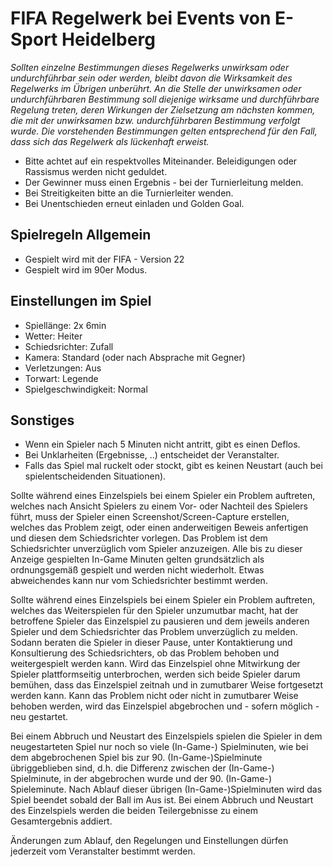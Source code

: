 # FIFA Regelwerk bei Events von E-Sport Heidelberg
*Sollten einzelne Bestimmungen dieses Regelwerks unwirksam oder undurchführbar sein oder werden, bleibt davon die Wirksamkeit des Regelwerks im Übrigen unberührt. An die Stelle der unwirksamen oder undurchführbaren Bestimmung soll diejenige wirksame und durchführbare Regelung treten, deren Wirkungen der Zielsetzung am nächsten kommen, die mit der unwirksamen bzw. undurchführbaren Bestimmung verfolgt wurde. Die vorstehenden Bestimmungen gelten entsprechend für den Fall, dass sich das Regelwerk als lückenhaft erweist.*
* Bitte achtet auf ein respektvolles Miteinander. Beleidigungen oder Rassismus werden nicht geduldet.
* Der Gewinner muss einen Ergebnis - bei der Turnierleitung melden.
* Bei Streitigkeiten bitte an die Turnierleiter wenden.
* Bei Unentschieden erneut einladen und Golden Goal.

## Spielregeln Allgemein
* Gespielt wird mit der FIFA - Version 22
* Gespielt wird im 90er Modus.

## Einstellungen im Spiel
* Spiellänge: 2x 6min
* Wetter: Heiter
* Schiedsrichter: Zufall
* Kamera: Standard (oder nach Absprache mit Gegner)
* Verletzungen: Aus
* Torwart: Legende
* Spielgeschwindigkeit: Normal

## Sonstiges
* Wenn ein Spieler nach 5 Minuten nicht antritt, gibt es einen Deflos.
* Bei Unklarheiten (Ergebnisse, ..) entscheidet der Veranstalter.
* Falls das Spiel mal ruckelt oder stockt, gibt es keinen Neustart (auch bei spielentscheidenden Situationen).

Sollte während eines Einzelspiels bei einem Spieler ein Problem auftreten, welches nach Ansicht Spielers zu einem Vor- oder Nachteil des Spielers führt, muss der Spieler einen Screenshot/Screen-Capture erstellen, welches das Problem zeigt, oder einen anderweitigen Beweis anfertigen und diesen dem Schiedsrichter vorlegen. Das Problem ist dem Schiedsrichter unverzüglich vom Spieler anzuzeigen. Alle bis zu dieser Anzeige gespielten In-Game Minuten gelten grundsätzlich als ordnungsgemäß gespielt und werden nicht wiederholt. Etwas abweichendes kann nur vom Schiedsrichter bestimmt werden.

Sollte während eines Einzelspiels bei einem Spieler ein Problem auftreten, welches das Weiterspielen für den Spieler unzumutbar macht, hat der betroffene Spieler das Einzelspiel zu pausieren und dem jeweils anderen Spieler und dem Schiedsrichter das Problem unverzüglich zu melden. Sodann beraten die Spieler in dieser Pause, unter Kontaktierung und Konsultierung des Schiedsrichters, ob das Problem behoben und weitergespielt werden kann. Wird das Einzelspiel ohne Mitwirkung der Spieler plattformseitig unterbrochen, werden sich beide Spieler darum bemühen, dass das Einzelspiel zeitnah und in zumutbarer Weise fortgesetzt werden kann. Kann das Problem nicht oder nicht in zumutbarer Weise behoben werden, wird das Einzelspiel abgebrochen und - sofern möglich - neu gestartet.

Bei einem Abbruch und Neustart des Einzelspiels spielen die Spieler in dem neugestarteten Spiel nur noch so viele (In-Game-) Spielminuten, wie bei dem abgebrochenen Spiel bis zur 90. (In-Game-)Spielminute übriggeblieben sind, d.h. die Differenz zwischen der (In-Game-) Spielminute, in der abgebrochen wurde und der 90. (In-Game-) Spieleminute. Nach Ablauf dieser übrigen (In-Game-)Spielminuten wird das Spiel beendet sobald der Ball im Aus ist. Bei einem Abbruch und Neustart des Einzelspiels werden die beiden Teilergebnisse zu einem Gesamtergebnis addiert.

Änderungen zum Ablauf, den Regelungen und Einstellungen dürfen jederzeit vom Veranstalter bestimmt werden.